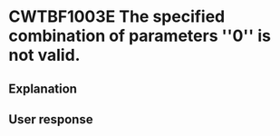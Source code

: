 # CWTBF1003E The specified combination of parameters ''0'' is not valid.

## Explanation

## User response